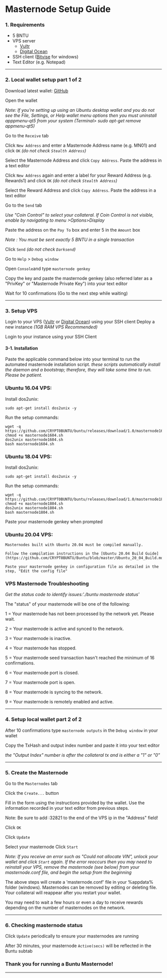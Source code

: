 # Masternode Setup Guide

### 1. Requirements
* 5 BNTU  
* VPS server
	* [Vultr](https://www.vultr.com/?ref=7684542)
	* [Digital Ocean](https://m.do.co/c/917baa6de4c8)
* SSH client ([Bitvise](https://www.bitvise.com/) for windows)
* Text Editor (e.g. Notepad)
___
### 2. Local wallet setup part 1 of 2  
Download latest wallet: [GitHub](https://github.com/CRYPT0BUNTU/buntu/releases)  

Open the wallet

 *Note: If you're setting up using an Ubuntu desktop wallet and you do not see the File, Settings, or Help wallet menu options then you must uninstall apppmenu-qt5 from your system (Terminal> sudo apt-get remove appmenu-qt5)*

Go to the `Receive` tab

Click `New Address` and enter a Masternode Address name (e.g. MN01) and click `OK` *(do not check `Stealth Address`)*  

Select the Masternode Address and click `Copy Address`. Paste the address in a text editor  

Click `New Address` again and enter a label for your Reward Address (e.g. Rewards1) and click `OK` *(do not check `Stealth Address`)*  

Select the Reward Address and click `Copy Address`. Paste the address in a text editor

Go to the `Send` tab

*Use "Coin Control" to select your collateral. If Coin Control is not visible, enable by navigating to menu >Options>Display*

Paste the address on the `Pay To` box and enter 5 in the `Amount` box  

*Note : You must be sent exactly 5 BNTU in a single transaction*  

Click `Send` *(do not check `Darksend`)*

Go to `Help` > `Debug window`  

Open `Console`and type `masternode genkey`

Copy the key and paste the masternode genkey (also referred later as a "PrivKey" or "Masternode Private Key") into your text editor  

Wait for 10 confirmations (Go to the next step while waiting)
___
### 3. Setup VPS   
Login to your VPS ([Vultr](https://www.vultr.com/?ref=7684542) or [Digital Ocean](https://m.do.co/c/917baa6de4c8)) using your SSH client
Deploy a new instance *(1GB RAM  VPS Recommended)*

Login to your instance using your SSH Client

#### 3-1. Installation  

Paste the applicable command below into your terminal to run the automated masternode installation script.
*these scripts automatically install the daemon and a bootstrap; therefore, they will take some time to run. Please be patient.*

### Ubuntu 16.04 VPS:

Install dos2unix:
```
sudo apt-get install dos2unix -y

```
Run the setup commands:

```
wget -q https://github.com/CRYPT0BUNTU/buntu/releases/download/1.0/masternode1604.sh
chmod +x masternode1604.sh
dos2unix masternode1604.sh
bash masternode1604.sh

```  

### Ubuntu 18.04 VPS:

Install dos2unix:
```
sudo apt-get install dos2unix -y

```
Run the setup commands:

```
wget -q https://github.com/CRYPT0BUNTU/buntu/releases/download/1.0/masternode1804.sh
chmod +x masternode1804.sh
dos2unix masternode1804.sh
bash masternode1804.sh

```  
Paste your masternode genkey when prompted


### Ubuntu 20.04 VPS:
```  
Masternodes built with Ubuntu 20.04 must be compiled manually. 

Follow the compilation instructions in the [Ubuntu 20.04 Build Guide](https://github.com/CRYPT0BUNTU/Buntu/blob/master/Ubuntu_20_04_Build.md)

Paste your masternode genkey in configuration file as detailed in the step, "Edit the config file"
```  

### VPS Masternode Troubleshooting

*Get the status code to identify issues:'./buntu masternode status'* 

The "status" of your masternode will be one of the following:

1 = Your masternode has not been processed by the network yet. Please wait.

2 = Your masternode is active and synced to the network.

3 = Your masternode is inactive.

4 = Your masternode has stopped.

5 = Your masternode seed transaction hasn't reached the minimum of 16 confirmations.

6 = Your masternode port is closed.

7 = Your masternode port is open.

8 = Your masternode is syncing to the network.

9 = Your masternode is remotely enabled and active.
___
### 4. Setup local wallet part 2 of 2  

After 10 confirmations type `masternode outputs` in the `Debug window` in your wallet

Copy the TxHash and output index number and paste it into your text editor

*the "Output Index" number is after the collateral tx and is either a "1" or "0"*
___
### 5. Create the Masternode  
Go to the `Masternodes` tab

Click the `Create...` button

Fill in the form using the instructions provided by the wallet. Use the information recorded in your text editor from previous steps.

Note: Be sure to add :32821 to the end of the VPS ip in the "Address" field!

Click `OK`  

Click `Update`  

Select your masternode
Click `Start`  

*Note: If you receive an error such as "Could not allocate VIN", unlock your wallet and click `Start` again.*
*If the error reoccurs then you may need to reinstall your VPS, remove the masternode (see below) from your masternode.conf file, and begin the setup from the beginning*

The above steps will create a 'masternode.conf' file in your %appdata% folder (windows).
Masternodes can be removed by editing or deleting file. Your collateral will reappear after you restart your wallet.

You may need to wait a few hours or even a day to receive rewards depending on the number of masternodes on the network.
___
### 6. Checking masternode status  
Click `Update` periodically to ensure your masternodes are running

After 30 minutes, your masternode `Active(secs)` will be reflected in the Buntu subtab

### Thank you for running a Buntu Masternode!
___
